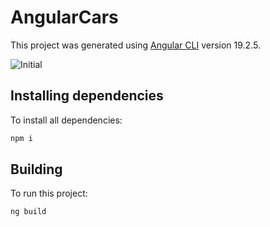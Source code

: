 # AngularCars

This project was generated using [Angular CLI](https://github.com/angular/angular-cli) version 19.2.5.

![Initial](https://github.com/user-attachments/assets/ada691c5-8937-42f9-872e-d0badddd0899)

## Installing dependencies

To install all dependencies:

```bash
npm i
```

## Building

To run this project:

```bash
ng build
```


